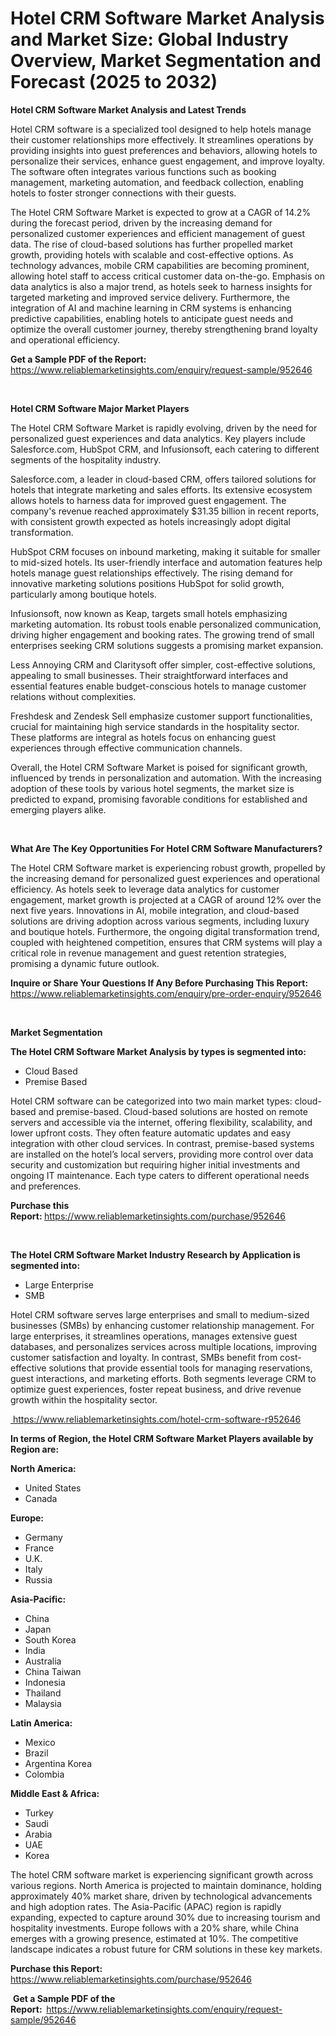 <p><h1>Hotel CRM Software Market Analysis and Market Size: Global Industry Overview, Market Segmentation and Forecast (2025 to 2032)</h1></p><p><strong>Hotel CRM Software Market Analysis and Latest Trends</strong></p>
<p><p>Hotel CRM software is a specialized tool designed to help hotels manage their customer relationships more effectively. It streamlines operations by providing insights into guest preferences and behaviors, allowing hotels to personalize their services, enhance guest engagement, and improve loyalty. The software often integrates various functions such as booking management, marketing automation, and feedback collection, enabling hotels to foster stronger connections with their guests.</p><p>The Hotel CRM Software Market is expected to grow at a CAGR of 14.2% during the forecast period, driven by the increasing demand for personalized customer experiences and efficient management of guest data. The rise of cloud-based solutions has further propelled market growth, providing hotels with scalable and cost-effective options. As technology advances, mobile CRM capabilities are becoming prominent, allowing hotel staff to access critical customer data on-the-go. Emphasis on data analytics is also a major trend, as hotels seek to harness insights for targeted marketing and improved service delivery. Furthermore, the integration of AI and machine learning in CRM systems is enhancing predictive capabilities, enabling hotels to anticipate guest needs and optimize the overall customer journey, thereby strengthening brand loyalty and operational efficiency.</p></p>
<p><strong>Get a Sample PDF of the Report:&nbsp;</strong> <a href="https://www.reliablemarketinsights.com/enquiry/request-sample/952646?utm_campaign=2624&utm_medium=2&utm_source=Github&utm_content=ia&utm_term=18042025&utm_id=hotel-crm-software">https://www.reliablemarketinsights.com/enquiry/request-sample/952646</a></p>
<p>&nbsp;</p>
<p><strong>Hotel CRM Software Major Market Players</strong></p>
<p><p>The Hotel CRM Software Market is rapidly evolving, driven by the need for personalized guest experiences and data analytics. Key players include Salesforce.com, HubSpot CRM, and Infusionsoft, each catering to different segments of the hospitality industry.</p><p>Salesforce.com, a leader in cloud-based CRM, offers tailored solutions for hotels that integrate marketing and sales efforts. Its extensive ecosystem allows hotels to harness data for improved guest engagement. The company's revenue reached approximately $31.35 billion in recent reports, with consistent growth expected as hotels increasingly adopt digital transformation.</p><p>HubSpot CRM focuses on inbound marketing, making it suitable for smaller to mid-sized hotels. Its user-friendly interface and automation features help hotels manage guest relationships effectively. The rising demand for innovative marketing solutions positions HubSpot for solid growth, particularly among boutique hotels.</p><p>Infusionsoft, now known as Keap, targets small hotels emphasizing marketing automation. Its robust tools enable personalized communication, driving higher engagement and booking rates. The growing trend of small enterprises seeking CRM solutions suggests a promising market expansion.</p><p>Less Annoying CRM and Claritysoft offer simpler, cost-effective solutions, appealing to small businesses. Their straightforward interfaces and essential features enable budget-conscious hotels to manage customer relations without complexities.</p><p>Freshdesk and Zendesk Sell emphasize customer support functionalities, crucial for maintaining high service standards in the hospitality sector. These platforms are integral as hotels focus on enhancing guest experiences through effective communication channels.</p><p>Overall, the Hotel CRM Software Market is poised for significant growth, influenced by trends in personalization and automation. With the increasing adoption of these tools by various hotel segments, the market size is predicted to expand, promising favorable conditions for established and emerging players alike.</p></p>
<p>&nbsp;</p>
<p><strong>What Are The Key Opportunities For Hotel CRM Software Manufacturers?</strong></p>
<p><p>The Hotel CRM Software market is experiencing robust growth, propelled by the increasing demand for personalized guest experiences and operational efficiency. As hotels seek to leverage data analytics for customer engagement, market growth is projected at a CAGR of around 12% over the next five years. Innovations in AI, mobile integration, and cloud-based solutions are driving adoption across various segments, including luxury and boutique hotels. Furthermore, the ongoing digital transformation trend, coupled with heightened competition, ensures that CRM systems will play a critical role in revenue management and guest retention strategies, promising a dynamic future outlook.</p></p>
<p><strong>Inquire or Share Your Questions If Any Before Purchasing This Report:</strong> <a href="https://www.reliablemarketinsights.com/enquiry/pre-order-enquiry/952646?utm_campaign=2624&utm_medium=2&utm_source=Github&utm_content=ia&utm_term=18042025&utm_id=hotel-crm-software">https://www.reliablemarketinsights.com/enquiry/pre-order-enquiry/952646</a></p>
<p>&nbsp;</p>
<p><strong>Market Segmentation</strong></p>
<p><strong>The Hotel CRM Software Market Analysis by types is segmented into:</strong></p>
<p><ul><li>Cloud Based</li><li>Premise Based</li></ul></p>
<p><p>Hotel CRM software can be categorized into two main market types: cloud-based and premise-based. Cloud-based solutions are hosted on remote servers and accessible via the internet, offering flexibility, scalability, and lower upfront costs. They often feature automatic updates and easy integration with other cloud services. In contrast, premise-based systems are installed on the hotel’s local servers, providing more control over data security and customization but requiring higher initial investments and ongoing IT maintenance. Each type caters to different operational needs and preferences.</p></p>
<p><strong>Purchase this Report:&nbsp;</strong><a href="https://www.reliablemarketinsights.com/purchase/952646?utm_campaign=2624&utm_medium=2&utm_source=Github&utm_content=ia&utm_term=18042025&utm_id=hotel-crm-software">https://www.reliablemarketinsights.com/purchase/952646</a></p>
<p>&nbsp;</p>
<p><strong>The Hotel CRM Software Market Industry Research by Application is segmented into:</strong></p>
<p><ul><li>Large Enterprise</li><li>SMB</li></ul></p>
<p><p>Hotel CRM software serves large enterprises and small to medium-sized businesses (SMBs) by enhancing customer relationship management. For large enterprises, it streamlines operations, manages extensive guest databases, and personalizes services across multiple locations, improving customer satisfaction and loyalty. In contrast, SMBs benefit from cost-effective solutions that provide essential tools for managing reservations, guest interactions, and marketing efforts. Both segments leverage CRM to optimize guest experiences, foster repeat business, and drive revenue growth within the hospitality sector.</p></p>
<p><a href="https://www.reliablemarketinsights.com/hotel-crm-software-r952646?utm_campaign=2624&utm_medium=2&utm_source=Github&utm_content=ia&utm_term=18042025&utm_id=hotel-crm-software">&nbsp;https://www.reliablemarketinsights.com/hotel-crm-software-r952646</a></p>
<p><strong>In terms of Region, the Hotel CRM Software Market Players available by Region are:</strong></p>
<p>
    <p> <strong> North America: </strong>
        <ul>
            <li>United States</li>
            <li>Canada</li>
        </ul>
        </p> 
    <p> <strong> Europe: </strong>
        <ul>
            <li>Germany</li>
            <li>France</li>
            <li>U.K.</li>
            <li>Italy</li>
            <li>Russia</li>
        </ul>
        </p> 
    <p> <strong> Asia-Pacific: </strong>
        <ul>
            <li>China</li>
            <li>Japan</li>
            <li>South Korea</li>
            <li>India</li>
            <li>Australia</li>
            <li>China Taiwan</li>
            <li>Indonesia</li>
            <li>Thailand</li>
            <li>Malaysia</li>
        </ul>
        </p> 
    <p> <strong> Latin America: </strong>
        <ul>
            <li>Mexico</li>
            <li>Brazil</li>
            <li>Argentina Korea</li>
            <li>Colombia</li>
        </ul>
        </p> 
    <p> <strong> Middle East & Africa: </strong>
        <ul>
            <li>Turkey</li>
            <li>Saudi</li>
            <li>Arabia</li>
            <li>UAE</li>
            <li>Korea</li>
        </ul>
    </p>
    </p>
<p><p>The hotel CRM software market is experiencing significant growth across various regions. North America is projected to maintain dominance, holding approximately 40% market share, driven by technological advancements and high adoption rates. The Asia-Pacific (APAC) region is rapidly expanding, expected to capture around 30% due to increasing tourism and hospitality investments. Europe follows with a 20% share, while China emerges with a growing presence, estimated at 10%. The competitive landscape indicates a robust future for CRM solutions in these key markets.</p></p>
<p><strong>Purchase this Report: </strong><a href="https://www.reliablemarketinsights.com/purchase/952646?utm_campaign=2624&utm_medium=2&utm_source=Github&utm_content=ia&utm_term=18042025&utm_id=hotel-crm-software">https://www.reliablemarketinsights.com/purchase/952646</a></p>
<p>&nbsp;<strong>Get a Sample PDF of the Report:&nbsp;&nbsp;</strong><a href="https://www.reliablemarketinsights.com/enquiry/request-sample/952646?utm_campaign=2624&utm_medium=2&utm_source=Github&utm_content=ia&utm_term=18042025&utm_id=hotel-crm-software">https://www.reliablemarketinsights.com/enquiry/request-sample/952646</a></p>
<p><strong></strong></p>
<p><p></p><p></p><p></p></p>